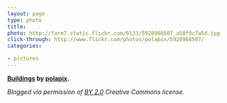 ```yaml
---
layout: page
type: photo
title: 
photo: http://farm7.static.flickr.com/6133/5928968507_a58f9c7a5d.jpg
click-through: http://www.flickr.com/photos/polapix/5928968507/
categories: 

- pictures
---
```

**[Buildings](http://www.flickr.com/photos/polapix/5928968507/) by [polapix](http://www.flickr.com/photos/polapix/).**

_Blogged via permission of [BY 2.0](http://creativecommons.org/licenses/by/2.0/) Creative Commons license._

